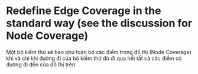 # Redefine Edge Coverage in the standard way (see the discussion for Node Coverage)

Một bộ kiểm thử sẽ bao phủ toàn bộ các điểm trong đồ thị (Node Coverage) khi và chỉ khi đường đi của bộ kiểm thử đó đi qua hết tất cả các điểm có đường đi đến của đồ thị trên.